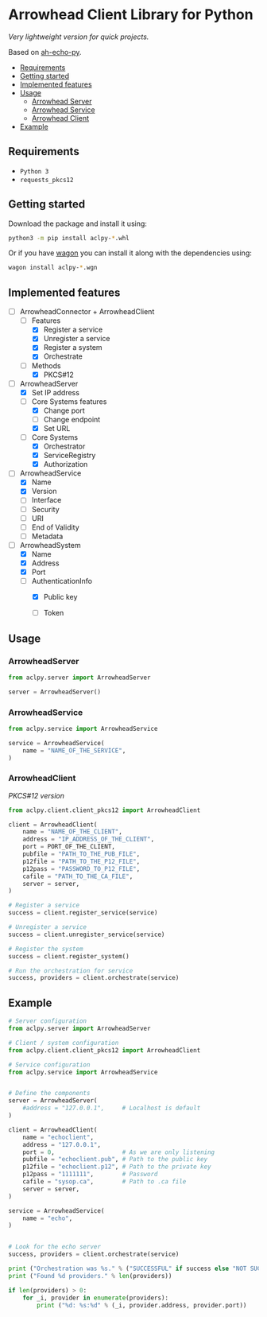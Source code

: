 # Arrowhead Client Library for Python
_Very lightweight version for quick projects._

Based on [ah-echo-py](https://github.com/jara001/ah-echo-py).

- [Requirements](#requirements)
- [Getting started](#getting-started)
- [Implemented features](#implemented-features)
- [Usage](#usage)
  - [Arrowhead Server](#arrowheadserver)
  - [Arrowhead Service](#arrowheadservice)
  - [Arrowhead Client](#arrowheadclient)
- [Example](#example)


## Requirements

- `Python 3`
- `requests_pkcs12`


## Getting started

Download the package and install it using:
```sh
python3 -m pip install aclpy-*.whl
```

Or if you have [wagon](https://github.com/cloudify-cosmo/wagon) you can install it along with the dependencies using:
```sh
wagon install aclpy-*.wgn
```


## Implemented features

- [ ] ArrowheadConnector + ArrowheadClient
  - [ ] Features
    - [X] Register a service
    - [X] Unregister a service
    - [X] Register a system
    - [X] Orchestrate
  - [ ] Methods
    - [X] PKCS#12
- [ ] ArrowheadServer
  - [X] Set IP address
  - [ ] Core Systems features
    - [X] Change port
    - [ ] Change endpoint
    - [X] Set URL
  - [ ] Core Systems
    - [X] Orchestrator
    - [X] ServiceRegistry
    - [X] Authorization
- [ ] ArrowheadService
  - [X] Name
  - [X] Version
  - [ ] Interface
  - [ ] Security
  - [ ] URI
  - [ ] End of Validity
  - [ ] Metadata
- [ ] ArrowheadSystem
  - [X] Name
  - [X] Address
  - [X] Port
  - [ ] AuthenticationInfo
    - [X] Public key
    - [ ] Token


## Usage

### ArrowheadServer

```python
from aclpy.server import ArrowheadServer

server = ArrowheadServer()
```


### ArrowheadService

```python
from aclpy.service import ArrowheadService

service = ArrowheadService(
    name = "NAME_OF_THE_SERVICE",
)
```


### ArrowheadClient
_PKCS#12 version_

```python
from aclpy.client.client_pkcs12 import ArrowheadClient

client = ArrowheadClient(
    name = "NAME_OF_THE_CLIENT",
    address = "IP_ADDRESS_OF_THE_CLIENT",
    port = PORT_OF_THE_CLIENT,
    pubfile = "PATH_TO_THE_PUB_FILE",
    p12file = "PATH_TO_THE_P12_FILE",
    p12pass = "PASSWORD_TO_P12_FILE",
    cafile = "PATH_TO_THE_CA_FILE",
    server = server,
)

# Register a service
success = client.register_service(service)

# Unregister a service
success = client.unregister_service(service)

# Register the system
success = client.register_system()

# Run the orchestration for service
success, providers = client.orchestrate(service)
```


## Example

```python
# Server configuration
from aclpy.server import ArrowheadServer

# Client / system configuration
from aclpy.client.client_pkcs12 import ArrowheadClient

# Service configuration
from aclpy.service import ArrowheadService


# Define the components
server = ArrowheadServer(
    #address = "127.0.0.1",     # Localhost is default
)

client = ArrowheadClient(
    name = "echoclient",
    address = "127.0.0.1",
    port = 0,                   # As we are only listening
    pubfile = "echoclient.pub", # Path to the public key
    p12file = "echoclient.p12", # Path to the private key
    p12pass = "1111111",        # Password
    cafile = "sysop.ca",        # Path to .ca file
    server = server,
)

service = ArrowheadService(
    name = "echo",
)


# Look for the echo server
success, providers = client.orchestrate(service)

print ("Orchestration was %s." % ("SUCCESSFUL" if success else "NOT SUCCESSFUL"))
print ("Found %d providers." % len(providers))

if len(providers) > 0:
    for _i, provider in enumerate(providers):
        print ("%d: %s:%d" % (_i, provider.address, provider.port))
```
